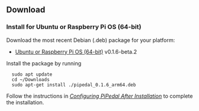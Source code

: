 ## Download

### Install for Ubuntu or Raspberry Pi OS (64-bit)

Download the most recent Debian (.deb) package for your platform:

- [Ubuntu or Raspberry Pi OS (64-bit)](https://github.com/rerdavies/pipedal/releases/download/v0.1.6-beta.2/pipedal_0.1.6_arm64.deb) v0.1.6-beta.2

Install the package by running 

```
  sudo apt update
  cd ~/Downloads  
  sudo apt-get install ./pipedal_0.1.6_arm64.deb
```

Follow the instructions in [_Configuring PiPedal After Installation_](https://rerdavies.github.io/pipedal/Configuring.html) to complete the installation.
